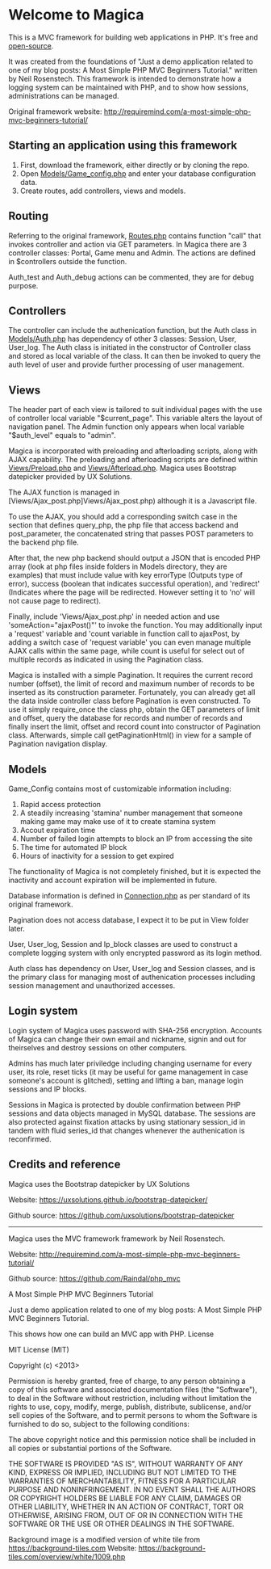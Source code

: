 # Welcome to Magica

This is a MVC framework for building web applications in PHP. It's free and [open-source](LICENSE).

It was created from the foundations of "Just a demo application related to one of my blog posts: A Most Simple PHP MVC Beginners Tutorial." written by Neil Rosenstech. This framework is intended to demonstrate how a logging system can be maintained with PHP, and to show how sessions, administrations can be managed.

Original framework website: http://requiremind.com/a-most-simple-php-mvc-beginners-tutorial/

## Starting an application using this framework

1. First, download the framework, either directly or by cloning the repo.
1. Open [Models/Game_config.php](Models/Game_config.php) and enter your database configuration data.
1. Create routes, add controllers, views and models.

## Routing

Referring to the original framework, [Routes.php](Routes.php) contains function "call" that invokes controller and action via GET parameters. In Magica there are 3 controller classes: Portal, Game menu and Admin. The actions are defined in $controllers outside the function.

Auth_test and Auth_debug actions can be commented, they are for debug purpose.

## Controllers

The controller can include the authenication function, but the Auth class in [Models/Auth.php](Models/Auth.php) has dependency of other 3 classes: Session, User, User_log. The Auth class is initiated in the constructor of Controller class and stored as local variable of the class. It can then be invoked to query the auth level of user and provide further processing of user management.

## Views

The header part of each view is tailored to suit individual pages with the use of controller local variable "$current_page". This variable alters the layout of navigation panel. The Admin function only appears when local variable "$auth_level" equals to "admin".

Magica is incorporated with preloading and afterloading scripts, along with AJAX capability. The preloading and afterloading scripts are defined within [Views/Preload.php](Views/Preload.php) and [Views/Afterload.php](Views/Afterload.php). Magica uses Bootstrap datepicker provided by UX Solutions.

The AJAX function is managed in [Views/Ajax_post.php]Views/Ajax_post.php) although it is a Javascript file.

To use the AJAX, you should add a corresponding switch case in the section that defines query_php, the php file that access backend and post_parameter, the concatenated string that passes POST parameters to the backend php file.

After that, the new php backend should output a JSON that is encoded PHP array (look at php files inside folders in Models directory, they are examples) that must include value with key errorType (Outputs type of error), success (boolean that indicates successful operation), and 'redirect' (Indicates where the page will be redirected. However setting it to 'no' will not cause page to redirect).

Finally, include 'Views/Ajax_post.php' in needed action and use 'someAction="ajaxPost()"' to invoke the function. You may additionally input a 'request' variable and 'count variable in function call to ajaxPost, by adding a switch case of 'request variable' you can even manage multiple AJAX calls within the same page, while count is useful for select out of multiple records as indicated in using the Pagination class.

Magica is installed with a simple Pagination. It requires the current record number (offset), the limit of record and maximum number of records to be inserted as its construction parameter. Fortunately, you can already get all the data inside controller class before Pagination is even constructed. To use it simply require_once the class php, obtain the GET parameters of limit and offset, query the database for records and number of records and finally insert the limit, offset and record count into constructor of Pagination class. Afterwards, simple call getPaginationHtml() in view for a sample of Pagination navigation display.

## Models

Game_Config contains most of customizable information including:
1. Rapid access protection
1. A steadily increasing 'stamina' number management that someone making game may make use of it to create stamina system
1. Accout expiration time
1. Number of failed login attempts to block an IP from accessing the site
1. The time for automated IP block
1. Hours of inactivity for a session to get expired

The functionality of Magica is not completely finished, but it is expected the inactivity and account expiration will be implemented in future.

Database information is defined in [Connection.php](Connection.php) as per standard of its original framework.

Pagination does not access database, I expect it to be put in View folder later.

User, User_log, Session and Ip_block classes are used to construct a complete logging system with only encrypted password as its login method.

Auth class has dependency on User, User_log and Session classes, and is the primary class for managing most of authenication processes including session management and unauthorized accesses.

## Login system

Login system of Magica uses password with SHA-256 encryption. Accounts of Magica can change their own email and nickname, signin and out for theirselves and destroy sessions on other computers.

Admins has much later priviledge including changing username for every user, its role, reset ticks (it may be useful for game management in case someone's account is glitched), setting and lifting a ban, manage login sessions and IP blocks.

Sessions in Magica is protected by double confirmation between PHP sessions and data objects managed in MySQL database. The sessions are also protected against fixation attacks by using stationary session_id in tandem with fluid series_id that changes whenever the authenication is reconfirmed.

## Credits and reference

Magica uses the Bootstrap datepicker by UX Solutions

Website: https://uxsolutions.github.io/bootstrap-datepicker/

Github source: https://github.com/uxsolutions/bootstrap-datepicker

---

Magica uses the MVC framework framework by Neil Rosenstech.

Website: http://requiremind.com/a-most-simple-php-mvc-beginners-tutorial/

Github source: https://github.com/Raindal/php_mvc

A Most Simple PHP MVC Beginners Tutorial

Just a demo application related to one of my blog posts: A Most Simple PHP MVC Beginners Tutorial.

This shows how one can build an MVC app with PHP.
License

MIT License (MIT)

Copyright (c) <2013>

Permission is hereby granted, free of charge, to any person obtaining a copy of this software and associated documentation files (the "Software"), to deal in the Software without restriction, including without limitation the rights to use, copy, modify, merge, publish, distribute, sublicense, and/or sell copies of the Software, and to permit persons to whom the Software is furnished to do so, subject to the following conditions:

The above copyright notice and this permission notice shall be included in all copies or substantial portions of the Software.

THE SOFTWARE IS PROVIDED "AS IS", WITHOUT WARRANTY OF ANY KIND, EXPRESS OR IMPLIED, INCLUDING BUT NOT LIMITED TO THE WARRANTIES OF MERCHANTABILITY, FITNESS FOR A PARTICULAR PURPOSE AND NONINFRINGEMENT. IN NO EVENT SHALL THE AUTHORS OR COPYRIGHT HOLDERS BE LIABLE FOR ANY CLAIM, DAMAGES OR OTHER LIABILITY, WHETHER IN AN ACTION OF CONTRACT, TORT OR OTHERWISE, ARISING FROM, OUT OF OR IN CONNECTION WITH THE SOFTWARE OR THE USE OR OTHER DEALINGS IN THE SOFTWARE.


Background image is a modified version of white tile from https://background-tiles.com
Website: https://background-tiles.com/overview/white/1009.php
